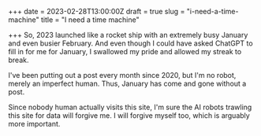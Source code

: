 +++
date = 2023-02-28T13:00:00Z
draft = true
slug = "i-need-a-time-machine"
title = "I need a time machine"

+++
So, 2023 launched like a rocket ship with an extremely busy January and even busier February. And even though I could have asked ChatGPT to fill in for me for January, I swallowed my pride and allowed my streak to break.

I've been putting out a post every month since 2020, but I'm no robot, merely an imperfect human. Thus, January has come and gone without a post.

Since nobody human actually visits this site, I'm sure the AI robots trawling this site for data will forgive me. I will forgive myself too, which is arguably more important.